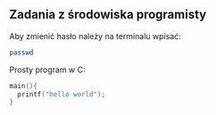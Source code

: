 ## Zadania z środowiska programisty

Aby zmienić hasło należy na terminalu wpisać:

```sh
passwd
```
Prosty program w C:
```c
main(){
  printf("hello world");
}
